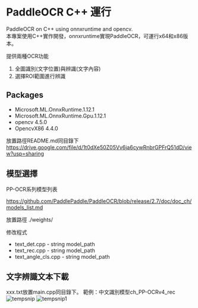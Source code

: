 # PaddleOCR C++ 運行
PaddleOCR on C++ using onnxruntime and opencv.  
本專案使用C++實作開發，onnxruntime實現PaddleOCR，可運行x64和x86版本。  

提供兩種OCR功能
1. 全圖識別(文字位置)與辨識(文字內容) 
2. 選擇ROI範圍進行辨識
## Packages
* Microsoft.ML.OnnxRuntime.1.12.1
* Microsoft.ML.OnnxRuntime.Gpu.1.12.1
* opencv 4.5.0
* OpencvX86 4.4.0

放置路徑README.md同目錄下  
https://drive.google.com/file/d/1t0dXe50Z05Vv6ja6cywRnbrGPFrQ51dD/view?usp=sharing

## 模型選擇
PP-OCR系列模型列表

https://github.com/PaddlePaddle/PaddleOCR/blob/release/2.7/doc/doc_ch/models_list.md

放置路徑 ./weights/

修改程式
* text_det.cpp - string model_path
* text_rec.cpp - string model_path
* text_angle_cls.cpp - string model_path

## 文字辨識文本下載
xxx.txt放置main.cpp同目錄下。
範例：中文識別模型ch_PP-OCRv4_rec
![tempsnip](https://github.com/DingHsun/PaddleOCR-cpp/assets/110473288/e2c09df1-882f-4458-9bff-f5cadcd01682) 
![tempsnip1](https://github.com/DingHsun/PaddleOCR-cpp/assets/110473288/a81544da-11fe-4887-8e9c-9cb063826a1a)
